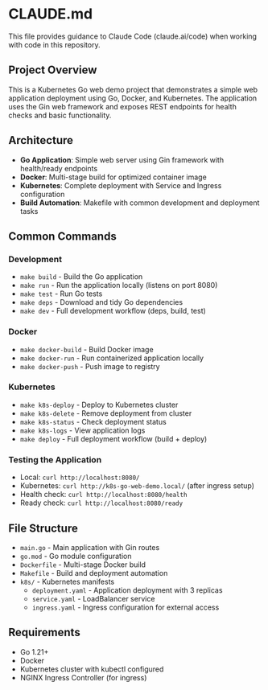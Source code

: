 # CLAUDE.md

This file provides guidance to Claude Code (claude.ai/code) when working with code in this repository.

## Project Overview

This is a Kubernetes Go web demo project that demonstrates a simple web application deployment using Go, Docker, and Kubernetes. The application uses the Gin web framework and exposes REST endpoints for health checks and basic functionality.

## Architecture

- **Go Application**: Simple web server using Gin framework with health/ready endpoints
- **Docker**: Multi-stage build for optimized container image
- **Kubernetes**: Complete deployment with Service and Ingress configuration
- **Build Automation**: Makefile with common development and deployment tasks

## Common Commands

### Development
- `make build` - Build the Go application
- `make run` - Run the application locally (listens on port 8080)
- `make test` - Run Go tests
- `make deps` - Download and tidy Go dependencies
- `make dev` - Full development workflow (deps, build, test)

### Docker
- `make docker-build` - Build Docker image
- `make docker-run` - Run containerized application locally
- `make docker-push` - Push image to registry

### Kubernetes
- `make k8s-deploy` - Deploy to Kubernetes cluster
- `make k8s-delete` - Remove deployment from cluster
- `make k8s-status` - Check deployment status
- `make k8s-logs` - View application logs
- `make deploy` - Full deployment workflow (build + deploy)

### Testing the Application
- Local: `curl http://localhost:8080/`
- Kubernetes: `curl http://k8s-go-web-demo.local/` (after ingress setup)
- Health check: `curl http://localhost:8080/health`
- Ready check: `curl http://localhost:8080/ready`

## File Structure

- `main.go` - Main application with Gin routes
- `go.mod` - Go module configuration
- `Dockerfile` - Multi-stage Docker build
- `Makefile` - Build and deployment automation
- `k8s/` - Kubernetes manifests
  - `deployment.yaml` - Application deployment with 3 replicas
  - `service.yaml` - LoadBalancer service
  - `ingress.yaml` - Ingress configuration for external access

## Requirements

- Go 1.21+
- Docker
- Kubernetes cluster with kubectl configured
- NGINX Ingress Controller (for ingress)